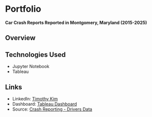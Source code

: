 # Portfolio
**Car Crash Reports Reported in Montgomery, Maryland (2015-2025)**

## Overview

## Technologies Used
- Jupyter Notebook
- Tableau

## Links
- LinkedIn: [Timothy Kim](https://www.linkedin.com/in/timothy-m-kim/)
- Dashboard: [Tableau Dashboard](https://public.tableau.com/views/MarylandCrashDashboard/Visual?:language=en-US&publish=yes&:sid=&:redirect=auth&:display_count=n&:origin=viz_share_link)
- Source: [Crash Reporting - Drivers Data](https://catalog.data.gov/dataset/crash-reporting-drivers-data)
